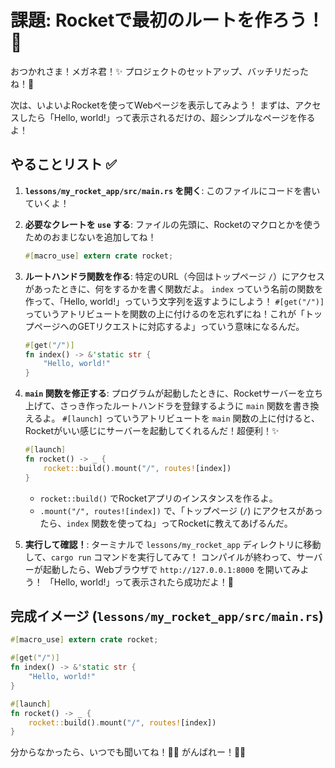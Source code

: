 # 課題: Rocketで最初のルートを作ろう！🚀

おつかれさま！メガネ君！✨ プロジェクトのセットアップ、バッチリだったね！💯

次は、いよいよRocketを使ってWebページを表示してみよう！
まずは、アクセスしたら「Hello, world!」って表示されるだけの、超シンプルなページを作るよ！

## やることリスト ✅

1.  **`lessons/my_rocket_app/src/main.rs` を開く**:
    このファイルにコードを書いていくよ！

2.  **必要なクレートを `use` する**:
    ファイルの先頭に、Rocketのマクロとかを使うためのおまじないを追加してね！
    ```rust
    #[macro_use] extern crate rocket;
    ```

3.  **ルートハンドラ関数を作る**:
    特定のURL（今回はトップページ `/`）にアクセスがあったときに、何をするかを書く関数だよ。
    `index` っていう名前の関数を作って、「Hello, world!」っていう文字列を返すようにしよう！
    `#[get("/")]` っていうアトリビュートを関数の上に付けるのを忘れずにね！これが「トップページへのGETリクエストに対応するよ」っていう意味になるんだ。
    ```rust
    #[get("/")]
    fn index() -> &'static str {
        "Hello, world!"
    }
    ```

4.  **`main` 関数を修正する**:
    プログラムが起動したときに、Rocketサーバーを立ち上げて、さっき作ったルートハンドラを登録するように `main` 関数を書き換えるよ。
    `#[launch]` っていうアトリビュートを `main` 関数の上に付けると、Rocketがいい感じにサーバーを起動してくれるんだ！超便利！✨
    ```rust
    #[launch]
    fn rocket() -> _ {
        rocket::build().mount("/", routes![index])
    }
    ```
    *   `rocket::build()` でRocketアプリのインスタンスを作るよ。
    *   `.mount("/", routes![index])` で、「トップページ (`/`) にアクセスがあったら、`index` 関数を使ってね」ってRocketに教えてあげるんだ。

5.  **実行して確認！**:
    ターミナルで `lessons/my_rocket_app` ディレクトリに移動して、`cargo run` コマンドを実行してみて！
    コンパイルが終わって、サーバーが起動したら、Webブラウザで `http://127.0.0.1:8000` を開いてみよう！
    「Hello, world!」って表示されたら成功だよ！🎉

## 完成イメージ (`lessons/my_rocket_app/src/main.rs`)

```rust
#[macro_use] extern crate rocket;

#[get("/")]
fn index() -> &'static str {
    "Hello, world!"
}

#[launch]
fn rocket() -> _ {
    rocket::build().mount("/", routes![index])
}
```

分からなかったら、いつでも聞いてね！🙋‍♀️ がんばれー！💪🔥